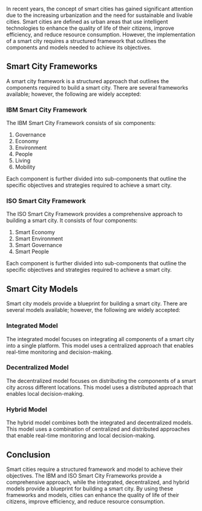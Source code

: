
In recent years, the concept of smart cities has gained significant attention due to the increasing urbanization and the need for sustainable and livable cities. Smart cities are defined as urban areas that use intelligent technologies to enhance the quality of life of their citizens, improve efficiency, and reduce resource consumption. However, the implementation of a smart city requires a structured framework that outlines the components and models needed to achieve its objectives.

Smart City Frameworks
---------------------

A smart city framework is a structured approach that outlines the components required to build a smart city. There are several frameworks available; however, the following are widely accepted:

### IBM Smart City Framework

The IBM Smart City Framework consists of six components:

1. Governance
2. Economy
3. Environment
4. People
5. Living
6. Mobility

Each component is further divided into sub-components that outline the specific objectives and strategies required to achieve a smart city.

### ISO Smart City Framework

The ISO Smart City Framework provides a comprehensive approach to building a smart city. It consists of four components:

1. Smart Economy
2. Smart Environment
3. Smart Governance
4. Smart People

Each component is further divided into sub-components that outline the specific objectives and strategies required to achieve a smart city.

Smart City Models
-----------------

Smart city models provide a blueprint for building a smart city. There are several models available; however, the following are widely accepted:

### Integrated Model

The integrated model focuses on integrating all components of a smart city into a single platform. This model uses a centralized approach that enables real-time monitoring and decision-making.

### Decentralized Model

The decentralized model focuses on distributing the components of a smart city across different locations. This model uses a distributed approach that enables local decision-making.

### Hybrid Model

The hybrid model combines both the integrated and decentralized models. This model uses a combination of centralized and distributed approaches that enable real-time monitoring and local decision-making.

Conclusion
----------

Smart cities require a structured framework and model to achieve their objectives. The IBM and ISO Smart City Frameworks provide a comprehensive approach, while the integrated, decentralized, and hybrid models provide a blueprint for building a smart city. By using these frameworks and models, cities can enhance the quality of life of their citizens, improve efficiency, and reduce resource consumption.
